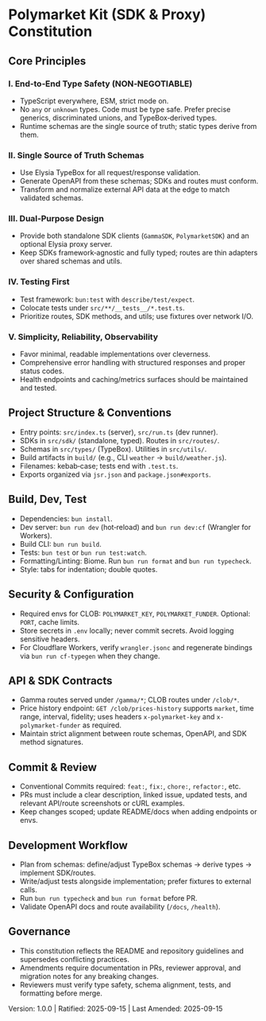 # Polymarket Kit (SDK & Proxy) Constitution

## Core Principles

### I. End‑to‑End Type Safety (NON‑NEGOTIABLE)
- TypeScript everywhere, ESM, strict mode on.
- No `any` or `unknown` types. Code must be type safe. Prefer precise generics, discriminated unions, and TypeBox‑derived types.
- Runtime schemas are the single source of truth; static types derive from them.

### II. Single Source of Truth Schemas
- Use Elysia TypeBox for all request/response validation.
- Generate OpenAPI from these schemas; SDKs and routes must conform.
- Transform and normalize external API data at the edge to match validated schemas.

### III. Dual‑Purpose Design
- Provide both standalone SDK clients (`GammaSDK`, `PolymarketSDK`) and an optional Elysia proxy server.
- Keep SDKs framework‑agnostic and fully typed; routes are thin adapters over shared schemas and utils.

### IV. Testing First
- Test framework: `bun:test` with `describe/test/expect`.
- Colocate tests under `src/**/__tests__/*.test.ts`.
- Prioritize routes, SDK methods, and utils; use fixtures over network I/O.

### V. Simplicity, Reliability, Observability
- Favor minimal, readable implementations over cleverness.
- Comprehensive error handling with structured responses and proper status codes.
- Health endpoints and caching/metrics surfaces should be maintained and tested.

## Project Structure & Conventions
- Entry points: `src/index.ts` (server), `src/run.ts` (dev runner).
- SDKs in `src/sdk/` (standalone, typed). Routes in `src/routes/`.
- Schemas in `src/types/` (TypeBox). Utilities in `src/utils/`.
- Build artifacts in `build/` (e.g., CLI `weather` → `build/weather.js`).
- Filenames: kebab‑case; tests end with `.test.ts`.
- Exports organized via `jsr.json` and `package.json#exports`.

## Build, Dev, Test
- Dependencies: `bun install`.
- Dev server: `bun run dev` (hot‑reload) and `bun run dev:cf` (Wrangler for Workers).
- Build CLI: `bun run build`.
- Tests: `bun test` or `bun run test:watch`.
- Formatting/Linting: Biome. Run `bun run format` and `bun run typecheck`.
- Style: tabs for indentation; double quotes.

## Security & Configuration
- Required envs for CLOB: `POLYMARKET_KEY`, `POLYMARKET_FUNDER`. Optional: `PORT`, cache limits.
- Store secrets in `.env` locally; never commit secrets. Avoid logging sensitive headers.
- For Cloudflare Workers, verify `wrangler.jsonc` and regenerate bindings via `bun run cf-typegen` when they change.

## API & SDK Contracts
- Gamma routes served under `/gamma/*`; CLOB routes under `/clob/*`.
- Price history endpoint: `GET /clob/prices-history` supports `market`, time range, interval, fidelity; uses headers `x-polymarket-key` and `x-polymarket-funder` as required.
- Maintain strict alignment between route schemas, OpenAPI, and SDK method signatures.

## Commit & Review
- Conventional Commits required: `feat:`, `fix:`, `chore:`, `refactor:`, etc.
- PRs must include a clear description, linked issue, updated tests, and relevant API/route screenshots or cURL examples.
- Keep changes scoped; update README/docs when adding endpoints or envs.

## Development Workflow
- Plan from schemas: define/adjust TypeBox schemas → derive types → implement SDK/routes.
- Write/adjust tests alongside implementation; prefer fixtures to external calls.
- Run `bun run typecheck` and `bun run format` before PR.
- Validate OpenAPI docs and route availability (`/docs`, `/health`).

## Governance
- This constitution reflects the README and repository guidelines and supersedes conflicting practices.
- Amendments require documentation in PRs, reviewer approval, and migration notes for any breaking changes.
- Reviewers must verify type safety, schema alignment, tests, and formatting before merge.

Version: 1.0.0 | Ratified: 2025-09-15 | Last Amended: 2025-09-15
